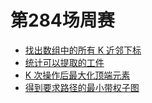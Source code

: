# 第284场周赛

- [找出数组中的所有 K 近邻下标](../problemset/2200.find-all-k-distant-indices-in-an-array.md)
- [统计可以提取的工件](../problemset/2201.count-artifacts-that-can-be-extracted.md)
- [K 次操作后最大化顶端元素](../problemset/2202.maximize-the-topmost-element-after-k-moves.md)
- [得到要求路径的最小带权子图](../problemset/2203.minimum-weighted-subgraph-with-the-required-paths.md)
